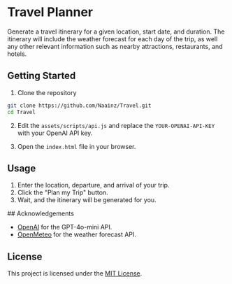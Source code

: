 # Travel Planner

Generate a travel itinerary for a given location, start date, and duration. The itinerary will include the weather forecast for each day of the trip, as well any other relevant information such as nearby attractions, restaurants, and hotels.

## Getting Started

1. Clone the repository
```bash
git clone https://github.com/Naainz/Travel.git
cd Travel
```

2. Edit the `assets/scripts/api.js` and replace the `YOUR-OPENAI-API-KEY` with your OpenAI API key.

3. Open the `index.html` file in your browser.

## Usage

1. Enter the location, departure, and arrival of your trip.
2. Click the "Plan my Trip" button.
3. Wait, and the itinerary will be generated for you.


## Acknowledgements

- [OpenAI](https://openai.com) for the GPT-4o-mini API.
- [OpenMeteo](https://open-meteo.com) for the weather forecast API.

## License

This project is licensed under the [MIT License](LICENSE).